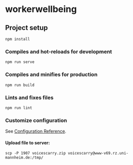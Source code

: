 # workerwellbeing

## Project setup
```
npm install
```

### Compiles and hot-reloads for development
```
npm run serve
```

### Compiles and minifies for production
```
npm run build
```

### Lints and fixes files
```
npm run lint
```

### Customize configuration
See [Configuration Reference](https://cli.vuejs.org/config/).




#### Upload file to server:
`scp -P 1907 voicescarry.zip voicescarry@www-v69.rz.uni-mannheim.de:/tmp/`
